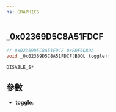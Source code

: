 ```yaml
---
ns: GRAPHICS
---
```

## _0x02369D5C8A51FDCF

```c
// 0x02369D5C8A51FDCF 0xFDF6D8DA
void _0x02369D5C8A51FDCF(BOOL toggle);
```

```
DISABLE_S*
```

## 參數
* **toggle**: 

